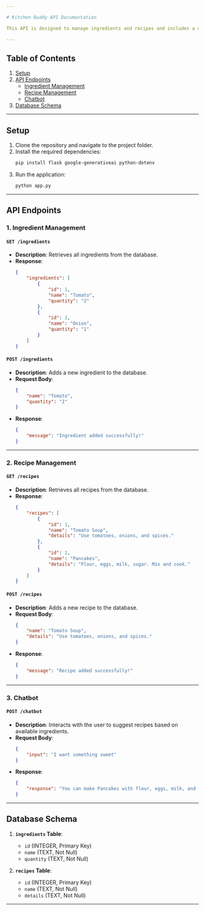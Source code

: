 ```yaml
---

# Kitchen Buddy API Documentation

This API is designed to manage ingredients and recipes and includes a chatbot integration for recipe suggestions based on available ingredients. The backend uses SQLite for database management and is powered by Flask and Google Generative AI for the chatbot functionality.

---
```


## Table of Contents
1. [Setup](#setup)
2. [API Endpoints](#api-endpoints)
   - [Ingredient Management](#ingredient-management)
   - [Recipe Management](#recipe-management)
   - [Chatbot](#chatbot)
3. [Database Schema](#database-schema)

---

## Setup

1. Clone the repository and navigate to the project folder.
2. Install the required dependencies:
   ```bash
   pip install flask google-generativeai python-dotenv
   ```
3. Run the application:
   ```bash
   python app.py
   ```

---

## API Endpoints

### 1. Ingredient Management

#### **`GET /ingredients`**
- **Description**: Retrieves all ingredients from the database.
- **Response**:
    ```json
    {
        "ingredients": [
            {
                "id": 1,
                "name": "Tomato",
                "quantity": "2"
            },
            {
                "id": 2,
                "name": "Onion",
                "quantity": "1"
            }
        ]
    }
    ```

#### **`POST /ingredients`**
- **Description**: Adds a new ingredient to the database.
- **Request Body**:
    ```json
    {
        "name": "Tomato",
        "quantity": "2"
    }
    ```
- **Response**:
    ```json
    {
        "message": "Ingredient added successfully!"
    }
    ```

---

### 2. Recipe Management

#### **`GET /recipes`**
- **Description**: Retrieves all recipes from the database.
- **Response**:
    ```json
    {
        "recipes": [
            {
                "id": 1,
                "name": "Tomato Soup",
                "details": "Use tomatoes, onions, and spices."
            },
            {
                "id": 2,
                "name": "Pancakes",
                "details": "Flour, eggs, milk, sugar. Mix and cook."
            }
        ]
    }
    ```

#### **`POST /recipes`**
- **Description**: Adds a new recipe to the database.
- **Request Body**:
    ```json
    {
        "name": "Tomato Soup",
        "details": "Use tomatoes, onions, and spices."
    }
    ```
- **Response**:
    ```json
    {
        "message": "Recipe added successfully!"
    }
    ```

---

### 3. Chatbot

#### **`POST /chatbot`**
- **Description**: Interacts with the user to suggest recipes based on available ingredients.
- **Request Body**:
    ```json
    {
        "input": "I want something sweet"
    }
    ```
- **Response**:
    ```json
    {
        "response": "You can make Pancakes with flour, eggs, milk, and sugar."
    }
    ```

---

## Database Schema

1. **`ingredients` Table**:
    - `id` (INTEGER, Primary Key)
    - `name` (TEXT, Not Null)
    - `quantity` (TEXT, Not Null)

2. **`recipes` Table**:
    - `id` (INTEGER, Primary Key)
    - `name` (TEXT, Not Null)
    - `details` (TEXT, Not Null)

---